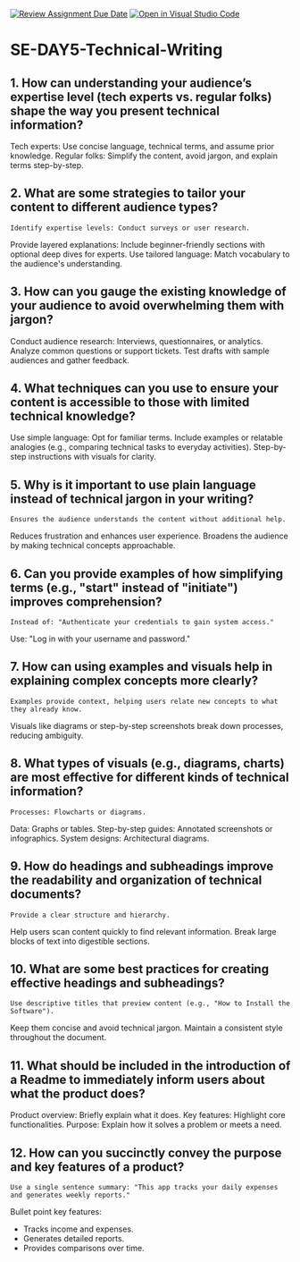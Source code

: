 [![Review Assignment Due Date](https://classroom.github.com/assets/deadline-readme-button-22041afd0340ce965d47ae6ef1cefeee28c7c493a6346c4f15d667ab976d596c.svg)](https://classroom.github.com/a/zsAR-pyY)
[![Open in Visual Studio Code](https://classroom.github.com/assets/open-in-vscode-2e0aaae1b6195c2367325f4f02e2d04e9abb55f0b24a779b69b11b9e10269abc.svg)](https://classroom.github.com/online_ide?assignment_repo_id=18690165&assignment_repo_type=AssignmentRepo)
# SE-DAY5-Technical-Writing
## 1. How can understanding your audience’s expertise level (tech experts vs. regular folks) shape the way you present technical information?
  Tech experts: Use concise language, technical terms, and assume prior knowledge.
Regular folks: Simplify the content, avoid jargon, and explain terms step-by-step.

## 2. What are some strategies to tailor your content to different audience types?
    Identify expertise levels: Conduct surveys or user research.
   Provide layered explanations: Include beginner-friendly sections with optional deep dives for experts.
  Use tailored language: Match vocabulary to the audience's understanding.
  
## 3. How can you gauge the existing knowledge of your audience to avoid overwhelming them with jargon?
  Conduct audience research: Interviews, questionnaires, or analytics.
Analyze common questions or support tickets.
Test drafts with sample audiences and gather feedback.

## 4. What techniques can you use to ensure your content is accessible to those with limited technical knowledge?
  Use simple language: Opt for familiar terms.
Include examples or relatable analogies (e.g., comparing technical tasks to everyday activities).
Step-by-step instructions with visuals for clarity.

## 5. Why is it important to use plain language instead of technical jargon in your writing?
    Ensures the audience understands the content without additional help.
Reduces frustration and enhances user experience.
Broadens the audience by making technical concepts approachable.

## 6. Can you provide examples of how simplifying terms (e.g., "start" instead of "initiate") improves comprehension?
    Instead of: "Authenticate your credentials to gain system access."
Use: "Log in with your username and password."

## 7. How can using examples and visuals help in explaining complex concepts more clearly?
    Examples provide context, helping users relate new concepts to what they already know.
Visuals like diagrams or step-by-step screenshots break down processes, reducing ambiguity.

## 8. What types of visuals (e.g., diagrams, charts) are most effective for different kinds of technical information?
    Processes: Flowcharts or diagrams.
Data: Graphs or tables.
Step-by-step guides: Annotated screenshots or infographics.
System designs: Architectural diagrams.

## 9. How do headings and subheadings improve the readability and organization of technical documents?
    Provide a clear structure and hierarchy.
Help users scan content quickly to find relevant information.
Break large blocks of text into digestible sections.

## 10. What are some best practices for creating effective headings and subheadings?
    Use descriptive titles that preview content (e.g., "How to Install the Software").
Keep them concise and avoid technical jargon.
Maintain a consistent style throughout the document.

## 11. What should be included in the introduction of a Readme to immediately inform users about what the product does?
  Product overview: Briefly explain what it does.
Key features: Highlight core functionalities.
Purpose: Explain how it solves a problem or meets a need.

## 12. How can you succinctly convey the purpose and key features of a product?
    Use a single sentence summary: "This app tracks your daily expenses and generates weekly reports."
Bullet point key features:
   - Tracks income and expenses.
   - Generates detailed reports.
   - Provides comparisons over time.
